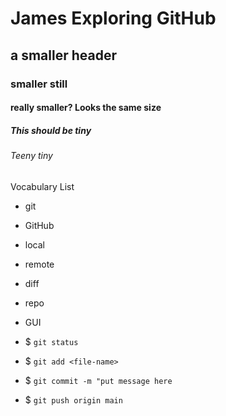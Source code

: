 # James Exploring GitHub

## a smaller header

### smaller still

#### really smaller? Looks the same size

##### This should be tiny

###### Teeny tiny

Vocabulary List
- git
- GitHub
- local
- remote
- diff
- repo
- GUI

- $ `git status`
- $ `git add <file-name>`
- $ `git commit -m "put message here`
- $ `git push origin main`


